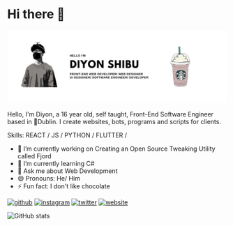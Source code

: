 # Hi there 👋
![I'm a Software Engineer](https://github.com/x1comp/x1comp/blob/main/1080x360.jpg)

Hello, I'm Diyon, a 16 year old, self taught, Front-End Software Engineer based in 📌Dublin. I create websites, bots, programs and scripts for clients. 

Skills:  REACT / JS / PYTHON / FLUTTER / 

- 🔭 I’m currently working on Creating an Open Source Tweaking Utility called Fjord 
- 🌱 I’m currently learning C# 
- 💬 Ask me about Web Development 
- 😄 Pronouns: He/ Him 
- ⚡ Fun fact: I don't like chocolate 


[<img src='https://cdn.jsdelivr.net/npm/simple-icons@3.0.1/icons/github.svg' alt='github' height='40'>](https://github.com/x1comp)  [<img src='https://cdn.jsdelivr.net/npm/simple-icons@3.0.1/icons/instagram.svg' alt='instagram' height='40'>](https://www.instagram.com/snowy.eth/)  [<img src='https://cdn.jsdelivr.net/npm/simple-icons@3.0.1/icons/twitter.svg' alt='twitter' height='40'>](https://twitter.com/x8snowy)  [<img src='https://cdn.jsdelivr.net/npm/simple-icons@3.0.1/icons/icloud.svg' alt='website' height='40'>](https://diyonshibu.netlify.app/)  

![GitHub stats](https://github-readme-stats.vercel.app/api?username=x1comp&show_icons=true)  

